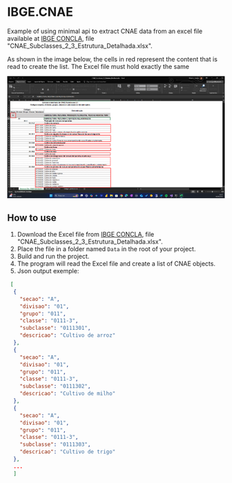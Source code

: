# IBGE.CNAE

Example of using minimal api to extract CNAE data from an excel file available at [IBGE CONCLA](https://concla.ibge.gov.br/classificacoes/download-concla.html), file "CNAE_Subclasses_2_3_Estrutura_Detalhada.xlsx".

As shown in the image below, the cells in red represent the content that is read to create the list. The Excel file must hold exactly the same

![excel-read-cells](/Docs/Images/excel-read-cells.png)

## How to use

1. Download the Excel file from [IBGE CONCLA](https://concla.ibge.gov.br/classificacoes/download-concla.html), file "CNAE_Subclasses_2_3_Estrutura_Detalhada.xlsx".
2. Place the file in a folder named `Data` in the root of your project.
3. Build and run the project.
4. The program will read the Excel file and create a list of CNAE objects.
5. Json output exemple:

```json
 [
  {
    "secao": "A",
    "divisao": "01",
    "grupo": "011",
    "classe": "0111-3",
    "subclasse": "0111301",
    "descricao": "Cultivo de arroz"
  },
  {
    "secao": "A",
    "divisao": "01",
    "grupo": "011",
    "classe": "0111-3",
    "subclasse": "0111302",
    "descricao": "Cultivo de milho"
  },
  {
    "secao": "A",
    "divisao": "01",
    "grupo": "011",
    "classe": "0111-3",
    "subclasse": "0111303",
    "descricao": "Cultivo de trigo"
  },
  ...
  ]
